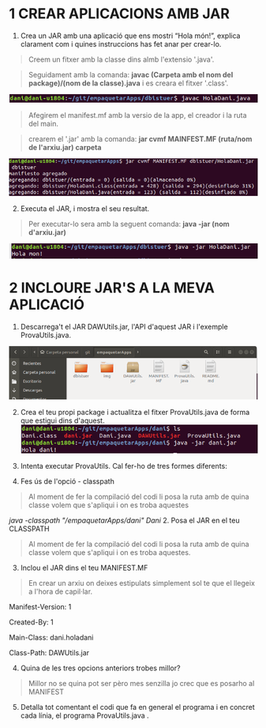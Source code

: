 # 1 CREAR APLICACIONS AMB JAR

1. Crea un JAR amb una aplicació que ens mostri “Hola món!”, explica clarament com i
quines instruccions has fet anar per crear-lo.

> Creem un fitxer amb la classe dins almb l'extensio '.java'.

> Seguidament amb la comanda: **javac (Carpeta amb el nom del package)/(nom de la classe).java** i es creara el fitxer '.class'.

![class](img/class.png)

>Afegirem el manifest.mf amb la versio de la app, el creador i la ruta del main.

>crearem el '.jar' amb la comanda: **jar cvmf MAINFEST.MF (ruta/nom de l'arxiu.jar) carpeta**

![jar](img/jar.png)

2. Executa el JAR, i mostra el seu resultat.

>Per executar-lo sera amb la seguent comanda: **java -jar (nom d'arxiu.jar)**

![exec](img/exec.png)

# 2 INCLOURE JAR'S A LA MEVA APLICACIÓ

1. Descarrega't el JAR DAWUtils.jar, l'API d'aquest JAR i l'exemple ProvaUtils.java.

![nous](img/nous.png)

2. Crea el teu propi package i actualitza el fitxer ProvaUtils.java de forma que estigui dins d'aquest.
![classHD](img/classHD.png)

3. Intenta executar ProvaUtils. Cal fer-ho de tres formes diferents:

1. Fes ús de l'opció - classpath
>Al moment de fer la compilació del codi li posa la ruta amb de quina classe volem que s'apliqui i on es troba aquestes 

*java -classpath "/empaquetarApps/dani" Dani*
2. Posa el JAR en el teu CLASSPATH
>Al moment de fer la compilació del codi li posa la ruta amb de quina classe volem que s'apliqui i on es troba aquestes.

3. Inclou el JAR dins el teu MANIFEST.MF
>En crear un arxiu on deixes estipulats simplement sol te que el llegeix a l'hora de capil·lar.

Manifest-Version: 1

Created-By: 1

Main-Class: dani.holadani

Class-Path: DAWUtils.jar

4. Quina de les tres opcions anteriors trobes millor?
>Millor no se quina pot ser pèro mes senzilla jo crec que es posarho al MANIFEST
5. Detalla tot comentant el codi que fa en general el programa i en concret cada línia, el programa ProvaUtils.java .


